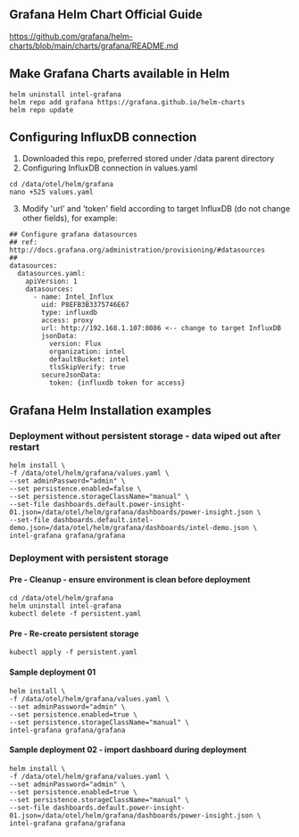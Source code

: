 ## Grafana Helm Chart Official Guide
https://github.com/grafana/helm-charts/blob/main/charts/grafana/README.md

## Make Grafana Charts available in Helm 
```
helm uninstall intel-grafana
helm repo add grafana https://grafana.github.io/helm-charts
helm repo update
```

## Configuring InfluxDB connection
1. Downloaded this repo, preferred stored under /data parent directory 
2. Configuring InfluxDB connection in values.yaml
```
cd /data/otel/helm/grafana
nano +525 values.yaml
```
3. Modify 'url' and 'token' field according to target InfluxDB (do not change other fields), for example:
```
## Configure grafana datasources
## ref: http://docs.grafana.org/administration/provisioning/#datasources
##
datasources:
  datasources.yaml:
    apiVersion: 1
    datasources:
      - name: Intel_Influx   
        uid: P8EFB3B3375746E67 
        type: influxdb
        access: proxy
        url: http://192.168.1.107:8086 <-- change to target InfluxDB 
        jsonData:
          version: Flux
          organization: intel
          defaultBucket: intel
          tlsSkipVerify: true
        secureJsonData:
          token: {influxdb token for access}
```



## Grafana Helm Installation examples

### Deployment without persistent storage - data wiped out after restart
```
helm install \
-f /data/otel/helm/grafana/values.yaml \
--set adminPassword="admin" \
--set persistence.enabled=false \
--set persistence.storageClassName="manual" \
--set-file dashboards.default.power-insight-01.json=/data/otel/helm/grafana/dashboards/power-insight.json \
--set-file dashboards.default.intel-demo.json=/data/otel/helm/grafana/dashboards/intel-demo.json \
intel-grafana grafana/grafana
```


### Deployment with persistent storage

#### Pre - Cleanup - ensure environment is clean before deployment
```
cd /data/otel/helm/grafana
helm uninstall intel-grafana
kubectl delete -f persistent.yaml
```
#### Pre - Re-create persistent storage 
```
kubectl apply -f persistent.yaml
```

#### Sample deployment 01
```
helm install \
-f /data/otel/helm/grafana/values.yaml \
--set adminPassword="admin" \
--set persistence.enabled=true \
--set persistence.storageClassName="manual" \
intel-grafana grafana/grafana
```
#### Sample deployment 02 - import dashboard during deployment
```
helm install \
-f /data/otel/helm/grafana/values.yaml \
--set adminPassword="admin" \
--set persistence.enabled=true \
--set persistence.storageClassName="manual" \
--set-file dashboards.default.power-insight-01.json=/data/otel/helm/grafana/dashboards/power-insight.json \
intel-grafana grafana/grafana
```

